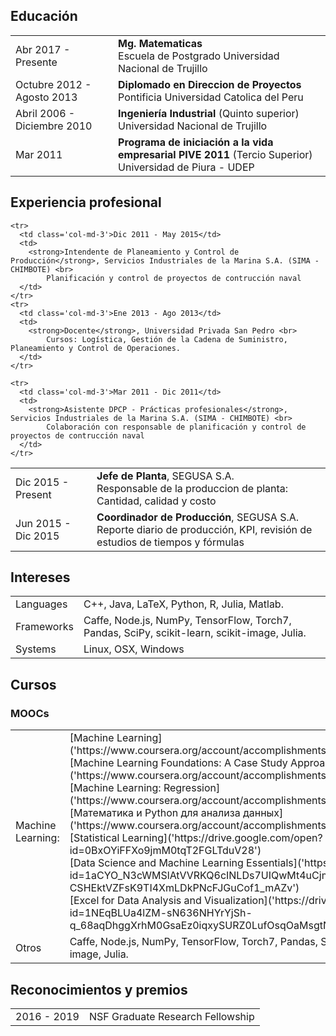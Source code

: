 ## <i class="fa fa-chevron-right"></i> Educación

<table class="table table-hover">
  <tr>
    <td class="col-md-3">Abr 2017 - Presente</td>
    <td>
        <strong>Mg. Matematicas</strong>
        <br>
      Escuela de Postgrado Universidad Nacional de Trujillo
    </td>
  </tr>
  <tr>
    <td class="col-md-3">Octubre 2012 - Agosto 2013</td>
    <td>
        <strong>Diplomado en Direccion de Proyectos </strong>
        <br>
      Pontificia Universidad Catolica del Peru
    </td>
  </tr>
  <tr>
    <td class="col-md-3">Abril 2006 - Diciembre 2010</td>
    <td>
        <strong>Ingeniería Industrial</strong>
          (Quinto superior)
        <br>
      Universidad Nacional de Trujillo
    </td>
  </tr>
  <tr>
    <td class="col-md-3">Mar 2011</td>
    <td>
        <strong>Programa de iniciación a la vida empresarial PIVE 2011 </strong>
          (Tercio Superior)
        <br>
      Universidad de Piura - UDEP
    </td>
  </tr>
 
</table>


## <i class="fa fa-chevron-right"></i> Experiencia profesional

<table class="table table-hover">
    <tr>
      <td class='col-md-3'>Dic 2015 - Present</td>
      <td>
        <strong>Jefe de Planta</strong>, SEGUSA S.A. <br>
        Responsable de la produccion de planta: Cantidad, calidad y costo
      </td>
    </tr>
    <tr>
      <td class='col-md-3'>Jun 2015 - Dic 2015</td>
      <td>
        <strong>Coordinador de Producción</strong>, SEGUSA S.A. <br>
        Reporte diario de producción, KPI, revisión de estudios de tiempos y fórmulas
      </td>
    </tr>

    <tr>
      <td class='col-md-3'>Dic 2011 - May 2015</td>
      <td>
        <strong>Intendente de Planeamiento y Control de Producción</strong>, Servicios Industriales de la Marina S.A. (SIMA - CHIMBOTE) <br>
            Planificación y control de proyectos de contrucción naval
      </td>
    </tr>
    <tr>
      <td class='col-md-3'>Ene 2013 - Ago 2013</td>
      <td>
        <strong>Docente</strong>, Universidad Privada San Pedro <br>
            Cursos: Logística, Gestión de la Cadena de Suministro, Planeamiento y Control de Operaciones.
      </td>
    </tr>

    <tr>
      <td class='col-md-3'>Mar 2011 - Dic 2011</td>
      <td>
        <strong>Asistente DPCP - Prácticas profesionales</strong>, Servicios Industriales de la Marina S.A. (SIMA - CHIMBOTE) <br>
            Colaboración con responsable de planificación y control de proyectos de contrucción naval
      </td>
    </tr>

</table>



## <i class="fa fa-chevron-right"></i> Intereses
<table class="table table-hover">
<tr>
  <td class='col-md-2'>Languages</td>
  <td markdown="1">
C++, Java, LaTeX, Python, R, Julia, Matlab.
  </td>
</tr>
<tr>
  <td class='col-md-2'>Frameworks</td>
  <td markdown="1">
Caffe, Node.js, NumPy, TensorFlow, Torch7, Pandas, SciPy, scikit-learn, scikit-image, Julia.
  </td>
</tr>
<tr>
  <td class='col-md-2'>Systems</td>
  <td markdown="1">
Linux, OSX, Windows
  </td>
</tr>
</table>

## <i class="fa fa-chevron-right"></i> Cursos

### MOOCs
<table class="table table-hover">
<tr>
  <td class='col-md-2'>Machine Learning:</td>
  <td markdown="1">
[Machine Learning]('https://www.coursera.org/account/accomplishments/certificate/8YG7Q8SGN7JD')<br>
[Machine Learning Foundations: A Case Study Approach]('https://www.coursera.org/account/accomplishments/verify/59YF3FMJUETC')<br>
[Machine Learning: Regression]('https://www.coursera.org/account/accomplishments/certificate/DE93DYDGD45A')<br>
[Математика и Python для анализа данных]('https://www.coursera.org/account/accomplishments/certificate/CDSDCYQB37WA')<br>
[Statistical Learning]('https://drive.google.com/open?id=0BxOYiFFXo9jmM0tqT2FGLTduV28')<br>
[Data Science and Machine Learning Essentials]('https://drive.google.com/open?id=1aCYO_N3cWMSlAtVVRKQ6cINLDs7UIQwMt4uCjmm6CK_-CSHEktVZFsK9TI4XmLDkPNcFJGuCof1_mAZv')<br>
[Excel for Data Analysis and Visualization]('https://drive.google.com/open?id=1NEqBLUa4lZM-sN636NHYrYjSh-q_68aqDhggXrhM0GsaEz0iqxySURZ0LufOsqOaMsgtNuMNtbiu0WoQ')
  </td>
</tr>
<tr>
  <td class='col-md-2'>Otros</td>
  <td markdown="1">
Caffe, Node.js, NumPy, TensorFlow, Torch7, Pandas, SciPy, scikit-learn, scikit-image, Julia.
  </td>
</tr>

</table>



## <i class="fa fa-chevron-right"></i> Reconocimientos y premios
<table class="table table-hover">
<tr>
  <td class='col-md-2'>2016 - 2019</td>
  <td>
    NSF Graduate Research Fellowship
    <!--  -->
  </td>
</tr>
</table>

